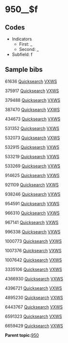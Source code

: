 # 950\_\_$f

## Codes

-   Indicators
    -   First: \_
    -   Second: \_
-   Subfield: f

## Sample bibs

61636 [Quicksearch](https://search.library.yale.edu/catalog/61636) [VXWS](http://prodorbis.library.yale.edu:7014/vxws/GetHoldingsService?bibId=61636)

375917 [Quicksearch](https://search.library.yale.edu/catalog/375917) [VXWS](http://prodorbis.library.yale.edu:7014/vxws/GetHoldingsService?bibId=375917)

379488 [Quicksearch](https://search.library.yale.edu/catalog/379488) [VXWS](http://prodorbis.library.yale.edu:7014/vxws/GetHoldingsService?bibId=379488)

387470 [Quicksearch](https://search.library.yale.edu/catalog/387470) [VXWS](http://prodorbis.library.yale.edu:7014/vxws/GetHoldingsService?bibId=387470)

434673 [Quicksearch](https://search.library.yale.edu/catalog/434673) [VXWS](http://prodorbis.library.yale.edu:7014/vxws/GetHoldingsService?bibId=434673)

531352 [Quicksearch](https://search.library.yale.edu/catalog/531352) [VXWS](http://prodorbis.library.yale.edu:7014/vxws/GetHoldingsService?bibId=531352)

532073 [Quicksearch](https://search.library.yale.edu/catalog/532073) [VXWS](http://prodorbis.library.yale.edu:7014/vxws/GetHoldingsService?bibId=532073)

532915 [Quicksearch](https://search.library.yale.edu/catalog/532915) [VXWS](http://prodorbis.library.yale.edu:7014/vxws/GetHoldingsService?bibId=532915)

533219 [Quicksearch](https://search.library.yale.edu/catalog/533219) [VXWS](http://prodorbis.library.yale.edu:7014/vxws/GetHoldingsService?bibId=533219)

533269 [Quicksearch](https://search.library.yale.edu/catalog/533269) [VXWS](http://prodorbis.library.yale.edu:7014/vxws/GetHoldingsService?bibId=533269)

914625 [Quicksearch](https://search.library.yale.edu/catalog/914625) [VXWS](http://prodorbis.library.yale.edu:7014/vxws/GetHoldingsService?bibId=914625)

921109 [Quicksearch](https://search.library.yale.edu/catalog/921109) [VXWS](http://prodorbis.library.yale.edu:7014/vxws/GetHoldingsService?bibId=921109)

938246 [Quicksearch](https://search.library.yale.edu/catalog/938246) [VXWS](http://prodorbis.library.yale.edu:7014/vxws/GetHoldingsService?bibId=938246)

954591 [Quicksearch](https://search.library.yale.edu/catalog/954591) [VXWS](http://prodorbis.library.yale.edu:7014/vxws/GetHoldingsService?bibId=954591)

966310 [Quicksearch](https://search.library.yale.edu/catalog/966310) [VXWS](http://prodorbis.library.yale.edu:7014/vxws/GetHoldingsService?bibId=966310)

967141 [Quicksearch](https://search.library.yale.edu/catalog/967141) [VXWS](http://prodorbis.library.yale.edu:7014/vxws/GetHoldingsService?bibId=967141)

996338 [Quicksearch](https://search.library.yale.edu/catalog/996338) [VXWS](http://prodorbis.library.yale.edu:7014/vxws/GetHoldingsService?bibId=996338)

1000773 [Quicksearch](https://search.library.yale.edu/catalog/1000773) [VXWS](http://prodorbis.library.yale.edu:7014/vxws/GetHoldingsService?bibId=1000773)

1007376 [Quicksearch](https://search.library.yale.edu/catalog/1007376) [VXWS](http://prodorbis.library.yale.edu:7014/vxws/GetHoldingsService?bibId=1007376)

1007642 [Quicksearch](https://search.library.yale.edu/catalog/1007642) [VXWS](http://prodorbis.library.yale.edu:7014/vxws/GetHoldingsService?bibId=1007642)

3335106 [Quicksearch](https://search.library.yale.edu/catalog/3335106) [VXWS](http://prodorbis.library.yale.edu:7014/vxws/GetHoldingsService?bibId=3335106)

4366930 [Quicksearch](https://search.library.yale.edu/catalog/4366930) [VXWS](http://prodorbis.library.yale.edu:7014/vxws/GetHoldingsService?bibId=4366930)

4396721 [Quicksearch](https://search.library.yale.edu/catalog/4396721) [VXWS](http://prodorbis.library.yale.edu:7014/vxws/GetHoldingsService?bibId=4396721)

4895230 [Quicksearch](https://search.library.yale.edu/catalog/4895230) [VXWS](http://prodorbis.library.yale.edu:7014/vxws/GetHoldingsService?bibId=4895230)

6443767 [Quicksearch](https://search.library.yale.edu/catalog/6443767) [VXWS](http://prodorbis.library.yale.edu:7014/vxws/GetHoldingsService?bibId=6443767)

6591323 [Quicksearch](https://search.library.yale.edu/catalog/6591323) [VXWS](http://prodorbis.library.yale.edu:7014/vxws/GetHoldingsService?bibId=6591323)

6659429 [Quicksearch](https://search.library.yale.edu/catalog/6659429) [VXWS](http://prodorbis.library.yale.edu:7014/vxws/GetHoldingsService?bibId=6659429)

**Parent topic:**[950](../../tags/950/950.md)

